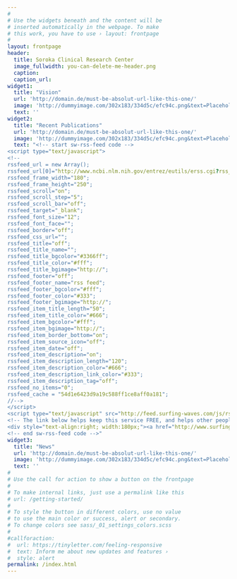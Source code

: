 ```yaml
---
#
# Use the widgets beneath and the content will be
# inserted automatically in the webpage. To make
# this work, you have to use › layout: frontpage
#
layout: frontpage
header:
  title: Soroka Clinical Research Center
  image_fullwidth: you-can-delete-me-header.png
  caption:
  caption_url:
widget1:
  title: "Vision"
  url: 'http://domain.de/must-be-absolut-url-like-this-one/'
  image: 'http://dummyimage.com/302x183/334d5c/efc94c.png&text=Placeholder'
  text: ''
widget2:
  title: "Recent Publications"
  url: 'http://domain.de/must-be-absolut-url-like-this-one/'
  image: 'http://dummyimage.com/302x183/334d5c/efc94c.png&text=Placeholder'
  text: "<!-- start sw-rss-feed code --> 
<script type="text/javascript"> 
<!-- 
rssfeed_url = new Array(); 
rssfeed_url[0]="http://www.ncbi.nlm.nih.gov/entrez/eutils/erss.cgi?rss_guid=1l9TRWCYwJhhD4AC_kYoypttUu2rqmuDaLrhuysyadCZeogg6t";  
rssfeed_frame_width="180"; 
rssfeed_frame_height="250"; 
rssfeed_scroll="on"; 
rssfeed_scroll_step="5"; 
rssfeed_scroll_bar="off"; 
rssfeed_target="_blank"; 
rssfeed_font_size="12"; 
rssfeed_font_face=""; 
rssfeed_border="off"; 
rssfeed_css_url=""; 
rssfeed_title="off"; 
rssfeed_title_name=""; 
rssfeed_title_bgcolor="#3366ff"; 
rssfeed_title_color="#fff"; 
rssfeed_title_bgimage="http://"; 
rssfeed_footer="off"; 
rssfeed_footer_name="rss feed"; 
rssfeed_footer_bgcolor="#fff"; 
rssfeed_footer_color="#333"; 
rssfeed_footer_bgimage="http://"; 
rssfeed_item_title_length="50"; 
rssfeed_item_title_color="#666"; 
rssfeed_item_bgcolor="#fff"; 
rssfeed_item_bgimage="http://"; 
rssfeed_item_border_bottom="on"; 
rssfeed_item_source_icon="off"; 
rssfeed_item_date="off"; 
rssfeed_item_description="on"; 
rssfeed_item_description_length="120"; 
rssfeed_item_description_color="#666"; 
rssfeed_item_description_link_color="#333"; 
rssfeed_item_description_tag="off"; 
rssfeed_no_items="0"; 
rssfeed_cache = "54d1e6423d9a19c588ff1ce8aff0a181"; 
//--> 
</script> 
<script type="text/javascript" src="http://feed.surfing-waves.com/js/rss-feed.js"></script> 
<!-- The link below helps keep this service FREE, and helps other people find the SW widget. Please be cool and keep it! Thanks. --> 
<div style="text-align:right; width:180px;"><a href="http://www.surfing-waves.com/feed.htm" target="_blank" style="color:#fff;font-size:10px">widget @</a> <a href="http://www.surfing-waves.com" target="_blank" style="color:#fff;font-size:10px">surfing-waves.com</a></div> 
<!-- end sw-rss-feed code -->"
widget3:
  title: "News"
  url: 'http://domain.de/must-be-absolut-url-like-this-one/'
  image: 'http://dummyimage.com/302x183/334d5c/efc94c.png&text=Placeholder'
  text: ''
#
# Use the call for action to show a button on the frontpage
#
# To make internal links, just use a permalink like this
# url: /getting-started/
#
# To style the button in different colors, use no value
# to use the main color or success, alert or secondary.
# To change colors see sass/_01_settings_colors.scss
#
#callforaction:
#  url: https://tinyletter.com/feeling-responsive
#  text: Inform me about new updates and features ›
#  style: alert
permalink: /index.html
---
```

